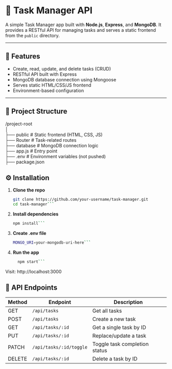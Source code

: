# 📝 Task Manager API

A simple Task Manager app built with **Node.js**, **Express**, and **MongoDB**. It provides a RESTful API for managing tasks and serves a static frontend from the `public` directory.

---

## 🚀 Features

- Create, read, update, and delete tasks (CRUD)
- RESTful API built with Express
- MongoDB database connection using Mongoose
- Serves static HTML/CSS/JS frontend
- Environment-based configuration

---

## 📁 Project Structure

/project-root<br>
│<br>
├── public              # Static frontend (HTML, CSS, JS)<br>
├── Router              # Task-related routes<br>
├── database            # MongoDB connection logic<br>
├── app.js              # Entry point<br>
├── .env                # Environment variables (not pushed)<br>
├── package.json<br>



## ⚙️ Installation

1. **Clone the repo**
   ```bash
   git clone https://github.com/your-username/task-manager.git
   cd task-manager```
2. **Install dependencies**
    ```bash
    npm install```
3. **Create .env file**
    ```bash
    MONGO_URI=your-mongodb-uri-here```
4. **Run the app**
    ```bash
      npm start```

Visit: http://localhost:3000

## 📡 API Endpoints

| Method | Endpoint                  | Description                    |
|--------|---------------------------|--------------------------------|
| GET    | `/api/tasks`              | Get all tasks                  |
| POST   | `/api/tasks`              | Create a new task              |
| GET    | `/api/tasks/:id`          | Get a single task by ID        |
| PUT    | `/api/tasks/:id`          | Replace/update a task          |
| PATCH  | `/api/tasks/:id/toggle`   | Toggle task completion status  |
| DELETE | `/api/tasks/:id`          | Delete a task by ID            |




